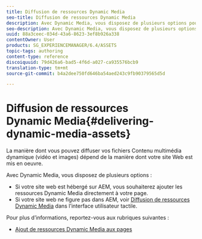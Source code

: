 ```yaml
---
title: Diffusion de ressources Dynamic Media
seo-title: Diffusion de ressources Dynamic Media
description: Avec Dynamic Media, vous disposez de plusieurs options pour diffuser vos ressources de média dynamique (vidéo et images) sur votre site web.
seo-description: Avec Dynamic Media, vous disposez de plusieurs options pour diffuser vos ressources de média dynamique (vidéo et images) sur votre site web.
uuid: 88a3ceec-034d-43a6-8623-3ef8b926a338
contentOwner: User
products: SG_EXPERIENCEMANAGER/6.4/ASSETS
topic-tags: authoring
content-type: reference
discoiquuid: 79d426a6-bad5-4f6d-a027-ca935576bcb9
translation-type: tm+mt
source-git-commit: b4a2dee750fd646ba54aed243c9fb90379565d5d

---
```



# Diffusion de ressources Dynamic Media{#delivering-dynamic-media-assets}

La manière dont vous pouvez diffuser vos fichiers Contenu multimédia dynamique (vidéo et images) dépend de la manière dont votre site Web est mis en oeuvre.

Avec Dynamic Media, vous disposez de plusieurs options :

* Si votre site web est hébergé sur AEM, vous souhaiterez ajouter les ressources Dynamic Media directement à votre page.
* Si votre site web ne figure pas dans AEM, voir [Diffusion de ressources Dynamic Media](/help/assets/delivering-dynamic-media-assets.md) dans l’interface utilisateur tactile.

Pour plus d’informations, reportez-vous aux rubriques suivantes :

* [Ajout de ressources Dynamic Media aux pages](/help/sites-classic-ui-authoring/dynamic-media-assets-adding-to-page.md)

